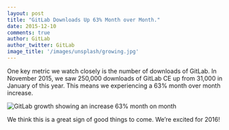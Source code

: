 ```yaml
---
layout: post
title: "GitLab Downloads Up 63% Month over Month."
date: 2015-12-10
comments: true
author: GitLab
author_twitter: GitLab
image_title: '/images/unsplash/growing.jpg'
---
```


One key metric we watch closely is the number of downloads of GitLab. In November 2015, we saw 250,000 downloads of GitLab CE up from 31,000 in January of this year. This means we experiencing a 63% month over month increase. 

![GitLab growth showing an increase 63% month on month](/images/blogimages/gitlab-downloads-2015.jpg "GitLab downloads in 2015")

We think this is a great sign of good things to come. We’re excited for 2016!
